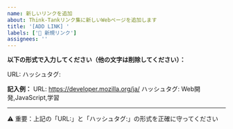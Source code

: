 ```yaml
---
name: 新しいリンクを追加
about: Think-Tankリンク集に新しいWebページを追加します
title: '[ADD LINK] '
labels: ['🔗 新規リンク']
assignees: ''
---
```


**以下の形式で入力してください（他の文字は削除してください）：**

URL: 
ハッシュタグ: 

**記入例：**
URL: https://developer.mozilla.org/ja/
ハッシュタグ: Web開発,JavaScript,学習

---
⚠️ 重要：上記の「URL:」と「ハッシュタグ:」の形式を正確に守ってください
